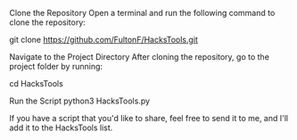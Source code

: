 Clone the Repository
Open a terminal and run the following command to clone the repository:

git clone https://github.com/FultonF/HacksTools.git

Navigate to the Project Directory
After cloning the repository, go to the project folder by running:

cd HacksTools

Run the Script
python3 HacksTools.py

If you have a script that you'd like to share, feel free to send it to me, and I'll add it to the HacksTools list.
